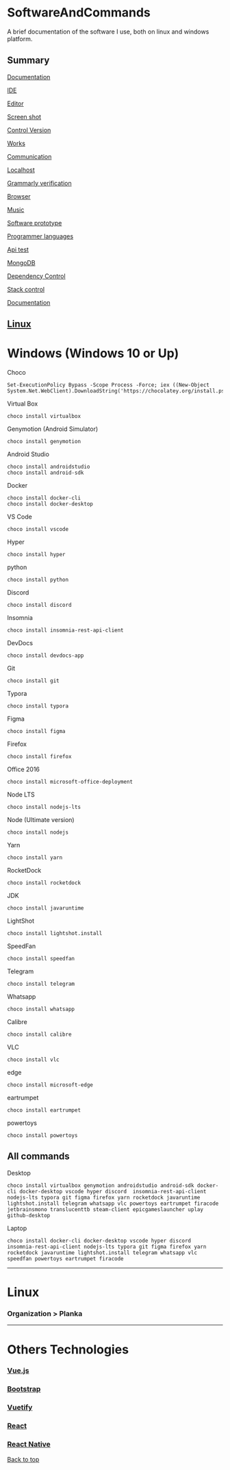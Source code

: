 # SoftwareAndCommands
A brief documentation of the software I use, both on linux and windows platform.

## Summary

[Documentation](#documentation)

[IDE](#ide)

[Editor](#editor)

[Screen shot](#screen-Shot)

[Control Version](#Control-version)

[Works](#works)

[Communication](#Communication)

[Localhost](#localhost)

[Grammarly verification](#Grammarly-verification)

[Browser](#browser)

[Music](#music)

[Software prototype](#prototype)

[Programmer languages](#programmer-languages)

[Api test](#api-test)

[MongoDB](#mongo-db)

[Dependency Control](#Dependency-control)

[Stack control](#Stack-control)

[Documentation](#documentation)

## [Linux](#linux)

# Windows (Windows 10 or Up)

Choco

```
Set-ExecutionPolicy Bypass -Scope Process -Force; iex ((New-Object System.Net.WebClient).DownloadString('https://chocolatey.org/install.ps1'))
```

Virtual Box

```
choco install virtualbox
```

Genymotion (Android Simulator)

```
choco install genymotion
```

Android Studio

```
choco install androidstudio
choco install android-sdk
```

Docker

```
choco install docker-cli
choco install docker-desktop
```

VS Code

```
choco install vscode
```

Hyper

```
choco install hyper
```

python

```
choco install python
```

Discord

```
choco install discord
```

Insomnia

```
choco install insomnia-rest-api-client
```

DevDocs

```
choco install devdocs-app
```

Git

```
choco install git
```

Typora

```
choco install typora
```

Figma

```
choco install figma
```

Firefox

```
choco install firefox
```

Office 2016

```
choco install microsoft-office-deployment
```

Node LTS

```
choco install nodejs-lts
```

Node (Ultimate version)

```
choco install nodejs
```

Yarn

```
choco install yarn
```

RocketDock

```
choco install rocketdock
```

JDK

```
choco install javaruntime
```

LightShot

```
choco install lightshot.install
```

SpeedFan

```
choco install speedfan
```

Telegram

```
choco install telegram
```

Whatsapp

```
choco install whatsapp
```

Calibre

```
choco install calibre
```

VLC

```
choco install vlc
```
edge
```
choco install microsoft-edge
```

eartrumpet

```
choco install eartrumpet
```

powertoys

```
choco install powertoys
```



## All commands

Desktop

```
choco install virtualbox genymotion androidstudio android-sdk docker-cli docker-desktop vscode hyper discord  insomnia-rest-api-client nodejs-lts typora git figma firefox yarn rocketdock javaruntime lightshot.install telegram whatsapp vlc powertoys eartrumpet firacode jetbrainsmono translucenttb steam-client epicgameslauncher uplay github-desktop
```

Laptop

```
choco install docker-cli docker-desktop vscode hyper discord  insomnia-rest-api-client nodejs-lts typora git figma firefox yarn rocketdock javaruntime lightshot.install telegram whatsapp vlc speedfan powertoys eartrumpet firacode
```



------

# Linux

### Organization > Planka

------

# Others Technologies 

### [Vue.js](https://vuejs.org)

### [Bootstrap](https://getbootstrap.com/)

### [Vuetify](https://vuetifyjs.com/en/)

### [React](https://reactjs.org/)

### [React Native](https://facebook.github.io/react-native/)

[Back to top](#summary)
